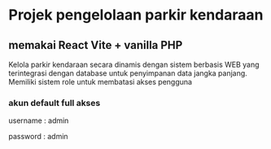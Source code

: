 # Projek pengelolaan parkir kendaraan
## memakai React Vite + vanilla PHP

Kelola parkir kendaraan secara dinamis dengan sistem berbasis WEB yang terintegrasi dengan database untuk penyimpanan data jangka panjang.
Memiliki sistem role untuk membatasi akses pengguna

### akun default full akses
username : admin

password : admin
